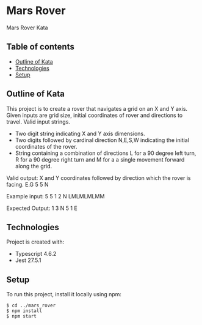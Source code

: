 # Mars Rover
Mars Rover Kata

## Table of contents
* [Outline of Kata](#Outline-of-Kata)
* [Technologies](#technologies)
* [Setup](#setup)

## Outline of Kata
This project is to create a rover that navigates a grid on an X and Y axis. 
Given inputs are grid size, initial coordinates of rover and directions to travel.
Valid input strings.
* Two digit string indicating X and Y axis dimensions.
* Two digits followed by cardinal direction N,E,S,W indicating the initial coordinates of the rover.
* String containing a combination of directions L for a 90 degree left turn, R for a 90 degree right turn and M for a a single movement forward along the grid.

Valid output: X and Y coordinates followed by direction which the rover is facing. E.G 5 5 N

Example input: 
5 5
1 2 N
LMLMLMLMM

Expected Output: 
1 3 N 
5 1 E 

## Technologies
Project is created with:
* Typescript 4.6.2
* Jest 27.5.1

	
## Setup
To run this project, install it locally using npm:

```
$ cd ../mars_rover
$ npm install
$ npm start
```
